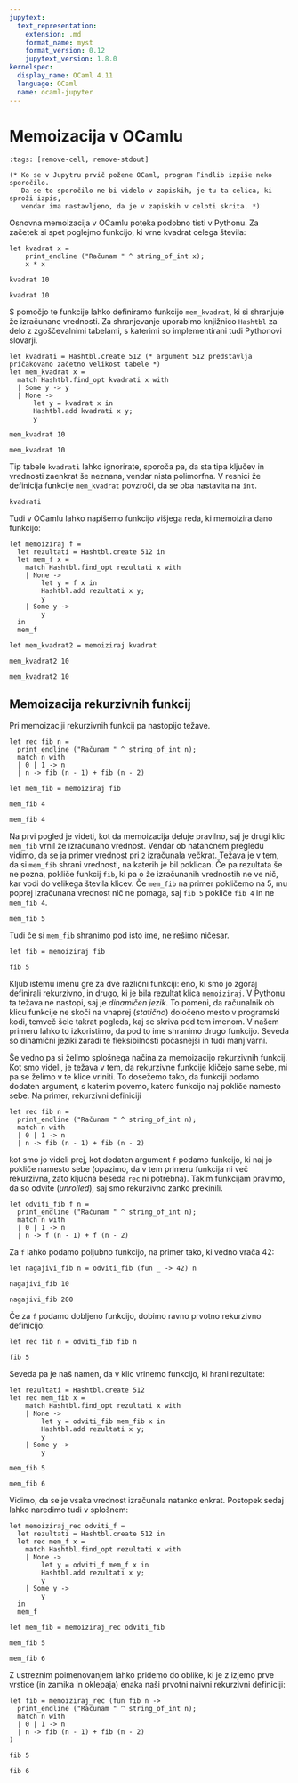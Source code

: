 ```yaml
---
jupytext:
  text_representation:
    extension: .md
    format_name: myst
    format_version: 0.12
    jupytext_version: 1.8.0
kernelspec:
  display_name: OCaml 4.11
  language: OCaml
  name: ocaml-jupyter
---
```


# Memoizacija v OCamlu

```{code-cell}
:tags: [remove-cell, remove-stdout]

(* Ko se v Jupytru prvič požene OCaml, program Findlib izpiše neko sporočilo.
   Da se to sporočilo ne bi videlo v zapiskih, je tu ta celica, ki sproži izpis,
   vendar ima nastavljeno, da je v zapiskih v celoti skrita. *)
```

Osnovna memoizacija v OCamlu poteka podobno tisti v Pythonu. Za začetek si spet poglejmo funkcijo, ki vrne kvadrat celega števila:

```{code-cell}
let kvadrat x =
    print_endline ("Računam " ^ string_of_int x);
    x * x
```

```{code-cell}
kvadrat 10
```

```{code-cell}
kvadrat 10
```

S pomočjo te funkcije lahko definiramo funkcijo `mem_kvadrat`, ki si shranjuje že izračunane vrednosti. Za shranjevanje uporabimo knjižnico `Hashtbl` za delo z zgoščevalnimi tabelami, s katerimi so implementirani tudi Pythonovi slovarji.

```{code-cell}
let kvadrati = Hashtbl.create 512 (* argument 512 predstavlja pričakovano začetno velikost tabele *)
let mem_kvadrat x =
  match Hashtbl.find_opt kvadrati x with
  | Some y -> y
  | None ->
      let y = kvadrat x in
      Hashtbl.add kvadrati x y;
      y
```

```{code-cell}
mem_kvadrat 10
```

```{code-cell}
mem_kvadrat 10
```

Tip tabele `kvadrati` lahko ignorirate, sporoča pa, da sta tipa ključev in vrednosti zaenkrat še neznana, vendar nista polimorfna. V resnici že definicija funkcije `mem_kvadrat` povzroči, da se oba nastavita na `int`.

```{code-cell}
kvadrati
```

Tudi v OCamlu lahko napišemo funkcijo višjega reda, ki memoizira dano funkcijo:

```{code-cell}
let memoiziraj f =
  let rezultati = Hashtbl.create 512 in
  let mem_f x =
    match Hashtbl.find_opt rezultati x with
    | None ->
        let y = f x in
        Hashtbl.add rezultati x y;
        y
    | Some y ->
        y
  in
  mem_f
```

```{code-cell}
let mem_kvadrat2 = memoiziraj kvadrat
```

```{code-cell}
mem_kvadrat2 10
```

```{code-cell}
mem_kvadrat2 10
```

## Memoizacija rekurzivnih funkcij

Pri memoizaciji rekurzivnih funkcij pa nastopijo težave.

```{code-cell}
let rec fib n =
  print_endline ("Računam " ^ string_of_int n);
  match n with
  | 0 | 1 -> n
  | n -> fib (n - 1) + fib (n - 2)

let mem_fib = memoiziraj fib
```

```{code-cell}
mem_fib 4
```

```{code-cell}
mem_fib 4
```

Na prvi pogled je videti, kot da memoizacija deluje pravilno, saj je drugi klic `mem_fib` vrnil že izračunano vrednost. Vendar ob natančnem pregledu vidimo, da se ja primer vrednost pri `2` izračunala večkrat. Težava je v tem, da si `mem_fib` shrani vrednosti, na katerih je bil poklican. Če pa rezultata še ne pozna, pokliče funkcij `fib`, ki pa o že izračunanih vrednostih ne ve nič, kar vodi do velikega števila klicev. Če `mem_fib` na primer pokličemo na 5, mu poprej izračunana vrednost nič ne pomaga, saj `fib 5` pokliče `fib 4` in ne `mem_fib 4`.

```{code-cell}
mem_fib 5
```

Tudi če si `mem_fib` shranimo pod isto ime, ne rešimo ničesar.

```{code-cell}
let fib = memoiziraj fib
```

```{code-cell}
fib 5
```

Kljub istemu imenu gre za dve različni funkciji: eno, ki smo jo zgoraj definirali rekurzivno, in drugo, ki je bila rezultat klica `memoiziraj`. V Pythonu ta težava ne nastopi, saj je _dinamičen jezik_. To pomeni, da računalnik ob klicu funkcije ne skoči na vnaprej (_statično_) določeno mesto v programski kodi, temveč šele takrat pogleda, kaj se skriva pod tem imenom. V našem primeru lahko to izkoristimo, da pod to ime shranimo drugo funkcijo. Seveda so dinamični jeziki zaradi te fleksibilnosti počasnejši in tudi manj varni.

Še vedno pa si želimo splošnega načina za memoizacijo rekurzivnih funkcij. Kot smo videli, je težava v tem, da rekurzivne funkcije kličejo same sebe, mi pa se želimo v te klice vriniti. To dosežemo tako, da funkciji podamo dodaten argument, s katerim povemo, katero funkcijo naj pokliče namesto sebe. Na primer, rekurzivni definiciji

```{code-cell}
let rec fib n =
  print_endline ("Računam " ^ string_of_int n);
  match n with
  | 0 | 1 -> n
  | n -> fib (n - 1) + fib (n - 2)
```

kot smo jo videli prej, kot dodaten argument `f` podamo funkcijo, ki naj jo pokliče namesto sebe (opazimo, da v tem primeru funkcija ni več rekurzivna, zato ključna beseda `rec` ni potrebna). Takim funkcijam pravimo, da so odvite (_unrolled_), saj smo rekurzivno zanko prekinili.

```{code-cell}
let odviti_fib f n =
  print_endline ("Računam " ^ string_of_int n);
  match n with
  | 0 | 1 -> n
  | n -> f (n - 1) + f (n - 2)
```

Za `f` lahko podamo poljubno funkcijo, na primer tako, ki vedno vrača 42:

```{code-cell}
let nagajivi_fib n = odviti_fib (fun _ -> 42) n
```

```{code-cell}
nagajivi_fib 10
```

```{code-cell}
nagajivi_fib 200
```

Če za `f` podamo dobljeno funkcijo, dobimo ravno prvotno rekurzivno definicijo:

```{code-cell}
let rec fib n = odviti_fib fib n
```

```{code-cell}
fib 5
```

Seveda pa je naš namen, da v klic vrinemo funkcijo, ki hrani rezultate:

```{code-cell}
let rezultati = Hashtbl.create 512
let rec mem_fib x =
    match Hashtbl.find_opt rezultati x with
    | None ->
        let y = odviti_fib mem_fib x in
        Hashtbl.add rezultati x y;
        y
    | Some y ->
        y
```

```{code-cell}
mem_fib 5
```

```{code-cell}
mem_fib 6
```

Vidimo, da se je vsaka vrednost izračunala natanko enkrat. Postopek sedaj lahko naredimo tudi v splošnem:

```{code-cell}
let memoiziraj_rec odviti_f =
  let rezultati = Hashtbl.create 512 in
  let rec mem_f x =
    match Hashtbl.find_opt rezultati x with
    | None ->
        let y = odviti_f mem_f x in
        Hashtbl.add rezultati x y;
        y
    | Some y ->
        y
  in
  mem_f
```

```{code-cell}
let mem_fib = memoiziraj_rec odviti_fib
```

```{code-cell}
mem_fib 5
```

```{code-cell}
mem_fib 6
```

Z ustreznim poimenovanjem lahko pridemo do oblike, ki je z izjemo prve vrstice (in zamika in oklepaja) enaka naši prvotni naivni rekurzivni definiciji:

```{code-cell}
let fib = memoiziraj_rec (fun fib n ->
  print_endline ("Računam " ^ string_of_int n);
  match n with
  | 0 | 1 -> n
  | n -> fib (n - 1) + fib (n - 2)
)
```

```{code-cell}
fib 5
```

```{code-cell}
fib 6
```
